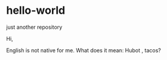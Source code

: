 # hello-world
just another repository
 
Hi,

English is not native for me. 
What does it mean: Hubot , tacos?
